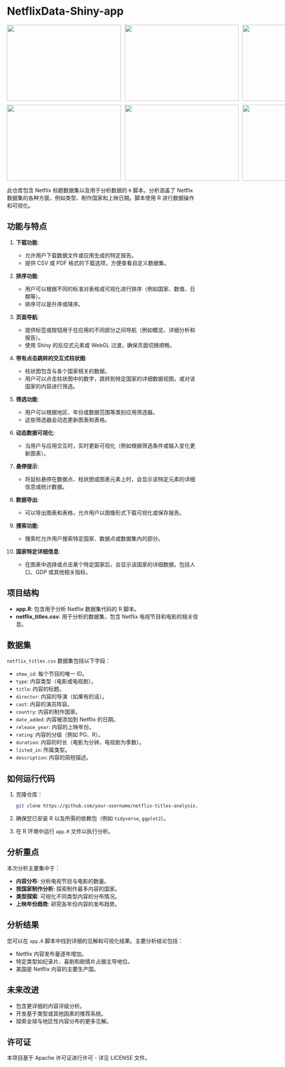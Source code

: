 # NetflixData-Shiny-app 

<div style="display: grid; grid-template-columns: 1fr 1fr 1fr; gap: 10px;">
  <img src="https://github.com/user-attachments/assets/3f938dc4-7650-44c5-8858-b49f66b2249c" height="200px" width="300px">
  <img src="https://github.com/user-attachments/assets/54890027-d6de-4b24-98ac-b453c56881e8" height="200px" width="300px">
  <img src="https://github.com/user-attachments/assets/4c6aa405-4c71-4237-bad4-84e2a36d9b3b" height="200px" width="300px">
  <img src="https://github.com/user-attachments/assets/b2a83550-d373-4748-b396-d49ecfcf4b39" height="200px" width="300px">
  <img src="https://github.com/user-attachments/assets/66fe20e3-1f4f-4f10-860d-11b6d78baccc" height="200px" width="300px">
  <img src="https://github.com/user-attachments/assets/551c0a43-78eb-4cd8-8d35-e3e32de32261" height="200px" width="300px">
</div>

此仓库包含 Netflix 标题数据集以及用于分析数据的 `R` 脚本。分析涵盖了 Netflix 数据集的各种方面，例如类型、制作国家和上映日期。脚本使用 R 进行数据操作和可视化。

## 功能与特点

1. **下载功能**:  
   - 允许用户下载数据文件或应用生成的特定报告。
   - 提供 CSV 或 PDF 格式的下载选项，方便查看自定义数据集。

2. **排序功能**:  
   - 用户可以根据不同的标准对表格或可视化进行排序（例如国家、数值、日期等）。
   - 排序可以是升序或降序。

3. **页面导航**:  
   - 提供标签或按钮用于在应用的不同部分之间导航（例如概览、详细分析和报告）。
   - 使用 Shiny 的反应式元素或 WebGL 过渡，确保页面切换顺畅。

4. **带有点击跳转的交互式柱状图**:  
   - 柱状图包含与各个国家相关的数据。
   - 用户可以点击柱状图中的数字，跳转到特定国家的详细数据视图，或对该国家的内容进行筛选。

5. **筛选功能**:  
   - 用户可以根据地区、年份或数据范围等类别应用筛选器。
   - 这些筛选器会动态更新图表和表格。

6. **动态数据可视化**:  
   - 当用户与应用交互时，实时更新可视化（例如根据筛选条件或输入变化更新图表）。

7. **悬停提示**:  
   - 将鼠标悬停在数据点、柱状图或图表元素上时，会显示该特定元素的详细信息或统计数据。
   
8. **数据导出**:  
   - 可以导出图表和表格，允许用户以图像形式下载可视化或保存报告。
   
9. **搜索功能**:  
   - 搜索栏允许用户搜索特定国家、数据点或数据集内的部分。

10. **国家特定详细信息**:  
    - 在图表中选择或点击某个特定国家后，会显示该国家的详细数据，包括人口、GDP 或其他相关指标。

## 项目结构

- **app.R**: 包含用于分析 Netflix 数据集代码的 R 脚本。
- **netflix_titles.csv**: 用于分析的数据集，包含 Netflix 电视节目和电影的相关信息。

## 数据集

`netflix_titles.csv` 数据集包括以下字段：
- `show_id`: 每个节目的唯一 ID。
- `type`: 内容类型（电影或电视剧）。
- `title`: 内容的标题。
- `director`: 内容的导演（如果有的话）。
- `cast`: 内容的演员阵容。
- `country`: 内容的制作国家。
- `date_added`: 内容被添加到 Netflix 的日期。
- `release_year`: 内容的上映年份。
- `rating`: 内容的分级（例如 PG、R）。
- `duration`: 内容的时长（电影为分钟，电视剧为季数）。
- `listed_in`: 所属类型。
- `description`: 内容的简短描述。

## 如何运行代码

1. 克隆仓库：
    ```bash
    git clone https://github.com/your-username/netflix-titles-analysis.git
    ```

2. 确保您已安装 R 以及所需的依赖包（例如 `tidyverse`, `ggplot2`）。

3. 在 R 环境中运行 `app.R` 文件以执行分析。

## 分析重点

本次分析主要集中于：
- **内容分布**: 分析电视节目与电影的数量。
- **按国家制作分析**: 探索制作最多内容的国家。
- **类型探索**: 可视化不同类型内容的分布情况。
- **上映年份趋势**: 研究各年份内容的发布趋势。

## 分析结果

您可以在 `app.R` 脚本中找到详细的见解和可视化结果。主要分析结论包括：
- Netflix 内容发布量逐年增加。
- 特定类型如纪录片、喜剧和剧情片占据主导地位。
- 美国是 Netflix 内容的主要生产国。

## 未来改进

- 包含更详细的内容评级分析。
- 开发基于类型或其他因素的推荐系统。
- 探索全球与地区性内容分布的更多见解。

## 许可证

本项目基于 Apache 许可证进行许可 - 详见 LICENSE 文件。

